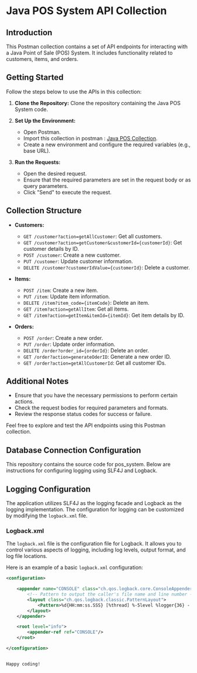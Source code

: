 # Java POS System API Collection

## Introduction
This Postman collection contains a set of API endpoints for interacting with a Java Point of Sale (POS) System. It includes functionality related to customers, items, and orders.

## Getting Started
Follow the steps below to use the APIs in this collection:

1. **Clone the Repository:** Clone the repository containing the Java POS System code.

2. **Set Up the Environment:**
   - Open Postman.
   - Import this collection in postman : [Java POS Collection](https://www.postman.com/supply-physicist-73840039/workspace/java-pos/collection/30946389-9ab2f581-2fd4-42f8-80c2-a58df65d2711?action=share&creator=32541800).
   - Create a new environment and configure the required variables (e.g., base URL).

3. **Run the Requests:**
   - Open the desired request.
   - Ensure that the required parameters are set in the request body or as query parameters.
   - Click "Send" to execute the request.

## Collection Structure
- **Customers:**
  - `GET /customer?action=getAllCustomer`: Get all customers.
  - `GET /customer?action=getCustomer&customerId={customerId}`: Get customer details by ID.
  - `POST /customer`: Create a new customer.
  - `PUT /customer`: Update customer information.
  - `DELETE /customer?customerIdValue={customerId}`: Delete a customer.

- **Items:**
  - `POST /item`: Create a new item.
  - `PUT /item`: Update item information.
  - `DELETE /item?item_code={itemCode}`: Delete an item.
  - `GET /item?action=getAllItem`: Get all items.
  - `GET /item?action=getItem&itemId={itemId}`: Get item details by ID.

- **Orders:**
  - `POST /order`: Create a new order.
  - `PUT /order`: Update order information.
  - `DELETE /order?order_id={orderId}`: Delete an order.
  - `GET /order?action=generateOderID`: Generate a new order ID.
  - `GET /order?action=getAllCustomerId`: Get all customer IDs.

## Additional Notes
- Ensure that you have the necessary permissions to perform certain actions.
- Check the request bodies for required parameters and formats.
- Review the response status codes for success or failure.

Feel free to explore and test the API endpoints using this Postman collection.

## Database Connection Configuration

<Resource name="jdbc/pos_system" auth="Container" type="javax.sql.DataSource"
    maxTotal="10" maxIdle="8" maxWaitMillis="-1"
    username="your user name" password="your password" driverClassName="com.mysql.cj.jdbc.Driver"
    url="jdbc:mysql://localhost:3306/pos_system"/>

This repository contains the source code for pos_system. Below are instructions for configuring logging using SLF4J and Logback.

## Logging Configuration

The application utilizes SLF4J as the logging facade and Logback as the logging implementation. The configuration for logging can be customized by modifying the `logback.xml` file.

### Logback.xml

The `logback.xml` file is the configuration file for Logback. It allows you to control various aspects of logging, including log levels, output format, and log file locations.

Here is an example of a basic `logback.xml` configuration:

```xml
<configuration>

    <appender name="CONSOLE" class="ch.qos.logback.core.ConsoleAppender">
        <!-- Pattern to output the caller's file name and line number -->
        <layout class="ch.qos.logback.classic.PatternLayout">
            <Pattern>%d{HH:mm:ss.SSS} [%thread] %-5level %logger{36} - %msg%n</Pattern>
        </layout>
    </appender>

    <root level="info">
        <appender-ref ref="CONSOLE"/>
    </root>

</configuration>


Happy coding!
